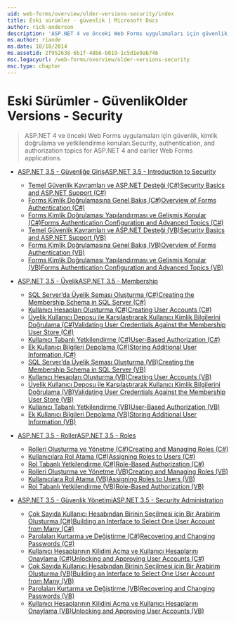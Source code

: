 ```yaml
---
uid: web-forms/overview/older-versions-security/index
title: Eski sürümler - güvenlik | Microsoft Docs
author: rick-anderson
description: 'ASP.NET 4 ve önceki Web Forms uygulamaları için güvenlik, kimlik doğrulama ve yetkilendirme konuları.'
ms.author: riande
ms.date: 10/18/2014
ms.assetid: 2f952638-6b1f-48b6-b019-1c5d1e9ab746
msc.legacyurl: /web-forms/overview/older-versions-security
msc.type: chapter
---
```

<a name="older-versions---security"></a><span data-ttu-id="11ab3-103">Eski Sürümler - Güvenlik</span><span class="sxs-lookup"><span data-stu-id="11ab3-103">Older Versions - Security</span></span>
====================
> <span data-ttu-id="11ab3-104">ASP.NET 4 ve önceki Web Forms uygulamaları için güvenlik, kimlik doğrulama ve yetkilendirme konuları.</span><span class="sxs-lookup"><span data-stu-id="11ab3-104">Security, authentication, and authorization topics for ASP.NET 4 and earlier Web Forms applications.</span></span>


- [<span data-ttu-id="11ab3-105">ASP.NET 3.5 - Güvenliğe Giriş</span><span class="sxs-lookup"><span data-stu-id="11ab3-105">ASP.NET 3.5 - Introduction to Security</span></span>](introduction/index.md)

    - [<span data-ttu-id="11ab3-106">Temel Güvenlik Kavramları ve ASP.NET Desteği (C#)</span><span class="sxs-lookup"><span data-stu-id="11ab3-106">Security Basics and ASP.NET Support (C#)</span></span>](introduction/security-basics-and-asp-net-support-cs.md)
    - [<span data-ttu-id="11ab3-107">Forms Kimlik Doğrulamasına Genel Bakış (C#)</span><span class="sxs-lookup"><span data-stu-id="11ab3-107">Overview of Forms Authentication (C#)</span></span>](introduction/an-overview-of-forms-authentication-cs.md)
    - [<span data-ttu-id="11ab3-108">Forms Kimlik Doğrulaması Yapılandırması ve Gelişmiş Konular (C#)</span><span class="sxs-lookup"><span data-stu-id="11ab3-108">Forms Authentication Configuration and Advanced Topics (C#)</span></span>](introduction/forms-authentication-configuration-and-advanced-topics-cs.md)
    - [<span data-ttu-id="11ab3-109">Temel Güvenlik Kavramları ve ASP.NET Desteği (VB)</span><span class="sxs-lookup"><span data-stu-id="11ab3-109">Security Basics and ASP.NET Support (VB)</span></span>](introduction/security-basics-and-asp-net-support-vb.md)
    - [<span data-ttu-id="11ab3-110">Forms Kimlik Doğrulamasına Genel Bakış (VB)</span><span class="sxs-lookup"><span data-stu-id="11ab3-110">Overview of Forms Authentication (VB)</span></span>](introduction/an-overview-of-forms-authentication-vb.md)
    - [<span data-ttu-id="11ab3-111">Forms Kimlik Doğrulaması Yapılandırması ve Gelişmiş Konular (VB)</span><span class="sxs-lookup"><span data-stu-id="11ab3-111">Forms Authentication Configuration and Advanced Topics (VB)</span></span>](introduction/forms-authentication-configuration-and-advanced-topics-vb.md)
- [<span data-ttu-id="11ab3-112">ASP.NET 3.5 - Üyelik</span><span class="sxs-lookup"><span data-stu-id="11ab3-112">ASP.NET 3.5 - Membership</span></span>](membership/index.md)

    - [<span data-ttu-id="11ab3-113">SQL Server’da Üyelik Şeması Oluşturma (C#)</span><span class="sxs-lookup"><span data-stu-id="11ab3-113">Creating the Membership Schema in SQL Server (C#)</span></span>](membership/creating-the-membership-schema-in-sql-server-cs.md)
    - [<span data-ttu-id="11ab3-114">Kullanıcı Hesapları Oluşturma (C#)</span><span class="sxs-lookup"><span data-stu-id="11ab3-114">Creating User Accounts (C#)</span></span>](membership/creating-user-accounts-cs.md)
    - [<span data-ttu-id="11ab3-115">Üyelik Kullanıcı Deposu ile Karşılaştırarak Kullanıcı Kimlik Bilgilerini Doğrulama (C#)</span><span class="sxs-lookup"><span data-stu-id="11ab3-115">Validating User Credentials Against the Membership User Store (C#)</span></span>](membership/validating-user-credentials-against-the-membership-user-store-cs.md)
    - [<span data-ttu-id="11ab3-116">Kullanıcı Tabanlı Yetkilendirme (C#)</span><span class="sxs-lookup"><span data-stu-id="11ab3-116">User-Based Authorization (C#)</span></span>](membership/user-based-authorization-cs.md)
    - [<span data-ttu-id="11ab3-117">Ek Kullanıcı Bilgileri Depolama (C#)</span><span class="sxs-lookup"><span data-stu-id="11ab3-117">Storing Additional User Information (C#)</span></span>](membership/storing-additional-user-information-cs.md)
    - [<span data-ttu-id="11ab3-118">SQL Server’da Üyelik Şeması Oluşturma (VB)</span><span class="sxs-lookup"><span data-stu-id="11ab3-118">Creating the Membership Schema in SQL Server (VB)</span></span>](membership/creating-the-membership-schema-in-sql-server-vb.md)
    - [<span data-ttu-id="11ab3-119">Kullanıcı Hesapları Oluşturma (VB)</span><span class="sxs-lookup"><span data-stu-id="11ab3-119">Creating User Accounts (VB)</span></span>](membership/creating-user-accounts-vb.md)
    - [<span data-ttu-id="11ab3-120">Üyelik Kullanıcı Deposu ile Karşılaştırarak Kullanıcı Kimlik Bilgilerini Doğrulama (VB)</span><span class="sxs-lookup"><span data-stu-id="11ab3-120">Validating User Credentials Against the Membership User Store (VB)</span></span>](membership/validating-user-credentials-against-the-membership-user-store-vb.md)
    - [<span data-ttu-id="11ab3-121">Kullanıcı Tabanlı Yetkilendirme (VB)</span><span class="sxs-lookup"><span data-stu-id="11ab3-121">User-Based Authorization (VB)</span></span>](membership/user-based-authorization-vb.md)
    - [<span data-ttu-id="11ab3-122">Ek Kullanıcı Bilgileri Depolama (VB)</span><span class="sxs-lookup"><span data-stu-id="11ab3-122">Storing Additional User Information (VB)</span></span>](membership/storing-additional-user-information-vb.md)
- [<span data-ttu-id="11ab3-123">ASP.NET 3.5 - Roller</span><span class="sxs-lookup"><span data-stu-id="11ab3-123">ASP.NET 3.5 - Roles</span></span>](roles/index.md)

    - [<span data-ttu-id="11ab3-124">Rolleri Oluşturma ve Yönetme (C#)</span><span class="sxs-lookup"><span data-stu-id="11ab3-124">Creating and Managing Roles (C#)</span></span>](roles/creating-and-managing-roles-cs.md)
    - [<span data-ttu-id="11ab3-125">Kullanıcılara Rol Atama (C#)</span><span class="sxs-lookup"><span data-stu-id="11ab3-125">Assigning Roles to Users (C#)</span></span>](roles/assigning-roles-to-users-cs.md)
    - [<span data-ttu-id="11ab3-126">Rol Tabanlı Yetkilendirme (C#)</span><span class="sxs-lookup"><span data-stu-id="11ab3-126">Role-Based Authorization (C#)</span></span>](roles/role-based-authorization-cs.md)
    - [<span data-ttu-id="11ab3-127">Rolleri Oluşturma ve Yönetme (VB)</span><span class="sxs-lookup"><span data-stu-id="11ab3-127">Creating and Managing Roles (VB)</span></span>](roles/creating-and-managing-roles-vb.md)
    - [<span data-ttu-id="11ab3-128">Kullanıcılara Rol Atama (VB)</span><span class="sxs-lookup"><span data-stu-id="11ab3-128">Assigning Roles to Users (VB)</span></span>](roles/assigning-roles-to-users-vb.md)
    - [<span data-ttu-id="11ab3-129">Rol Tabanlı Yetkilendirme (VB)</span><span class="sxs-lookup"><span data-stu-id="11ab3-129">Role-Based Authorization (VB)</span></span>](roles/role-based-authorization-vb.md)
- [<span data-ttu-id="11ab3-130">ASP.NET 3.5 - Güvenlik Yönetimi</span><span class="sxs-lookup"><span data-stu-id="11ab3-130">ASP.NET 3.5 - Security Administration</span></span>](admin/index.md)

    - [<span data-ttu-id="11ab3-131">Çok Sayıda Kullanıcı Hesabından Birinin Seçilmesi için Bir Arabirim Oluşturma (C#)</span><span class="sxs-lookup"><span data-stu-id="11ab3-131">Building an Interface to Select One User Account from Many (C#)</span></span>](admin/building-an-interface-to-select-one-user-account-from-many-cs.md)
    - [<span data-ttu-id="11ab3-132">Parolaları Kurtarma ve Değiştirme (C#)</span><span class="sxs-lookup"><span data-stu-id="11ab3-132">Recovering and Changing Passwords (C#)</span></span>](admin/recovering-and-changing-passwords-cs.md)
    - [<span data-ttu-id="11ab3-133">Kullanıcı Hesaplarının Kilidini Açma ve Kullanıcı Hesaplarını Onaylama (C#)</span><span class="sxs-lookup"><span data-stu-id="11ab3-133">Unlocking and Approving User Accounts (C#)</span></span>](admin/unlocking-and-approving-user-accounts-cs.md)
    - [<span data-ttu-id="11ab3-134">Çok Sayıda Kullanıcı Hesabından Birinin Seçilmesi için Bir Arabirim Oluşturma (VB)</span><span class="sxs-lookup"><span data-stu-id="11ab3-134">Building an Interface to Select One User Account from Many (VB)</span></span>](admin/building-an-interface-to-select-one-user-account-from-many-vb.md)
    - [<span data-ttu-id="11ab3-135">Parolaları Kurtarma ve Değiştirme (VB)</span><span class="sxs-lookup"><span data-stu-id="11ab3-135">Recovering and Changing Passwords (VB)</span></span>](admin/recovering-and-changing-passwords-vb.md)
    - [<span data-ttu-id="11ab3-136">Kullanıcı Hesaplarının Kilidini Açma ve Kullanıcı Hesaplarını Onaylama (VB)</span><span class="sxs-lookup"><span data-stu-id="11ab3-136">Unlocking and Approving User Accounts (VB)</span></span>](admin/unlocking-and-approving-user-accounts-vb.md)

